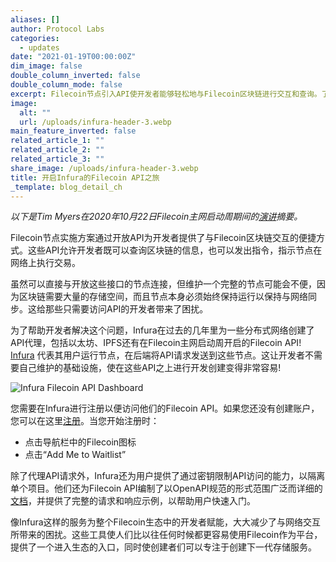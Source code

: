 ```yaml
---
aliases: []
author: Protocol Labs
categories:
  - updates
date: "2021-01-19T00:00:00Z"
dim_image: false
double_column_inverted: false
double_column_mode: false
excerpt: Filecoin节点引入API使开发者能够轻松地与Filecoin区块链进行交互和查询。了解Infura的Filecoin API如何进一步简化此过程吧！
image:
  alt: ""
  url: /uploads/infura-header-3.webp
main_feature_inverted: false
related_article_1: ""
related_article_2: ""
related_article_3: ""
share_image: /uploads/infura-header-3.webp
title: 开启Infura的Filecoin API之旅
_template: blog_detail_ch
---
```


_以下是Tim Myers在2020年10月22日Filecoin主网启动周期间的_[_演讲_](https://www.youtube.com/watch?v=prSByA1bQZk)_摘要。_

Filecoin节点实施方案通过开放API为开发者提供了与Filecoin区块链交互的便捷方式。这些API允许开发者既可以查询区块链的信息，也可以发出指令，指示节点在网络上执行交易。

虽然可以直接与开放这些接口的节点连接，但维护一个完整的节点可能会不便，因为区块链需要大量的存储空间，而且节点本身必须始终保持运行以保持与网络同步。这给那些只需要访问API的开发者带来了困扰。

为了帮助开发者解决这个问题，Infura在过去的几年里为一些分布式网络创建了API代理，包括以太坊、IPFS还有在Filecoin主网启动周开启的Filecoin API! [Infura](https://infura.io/) 代表其用户运行节点，在后端将API请求发送到这些节点。这让开发者不需要自己维护的基础设施，使在这些API之上进行开发创建变得非常容易!

![Infura Filecoin API Dashboard](/vintage/images/blog/infura.jpg)

您需要在Infura进行注册以便访问他们的Filecoin API。如果您还没有创建账户，您可以在这里[注册](https://infura.io/register?&utm_source=infurablog&utm_medium=referral&utm_campaign=filecoin_api&utm_content=filecoin_api_blog)。当您开始注册时：

- 点击导航栏中的Filecoin图标
- 点击“Add Me to Waitlist”

除了代理API请求外，Infura还为用户提供了通过密钥限制API访问的能力，以隔离单个项目。他们还为Filecoin API编制了以OpenAPI规范的形式范围广泛而详细的[文档](https://docs.infura.io/infura/networks/filecoin)，并提供了完整的请求和响应示例，以帮助用户快速入门。

像Infura这样的服务为整个Filecoin生态中的开发者赋能，大大减少了与网络交互所带来的困扰。这些工具使人们比以往任何时候都更容易使用Filecoin作为平台，提供了一个进入生态的入口，同时使创建者们可以专注于创建下一代存储服务。
